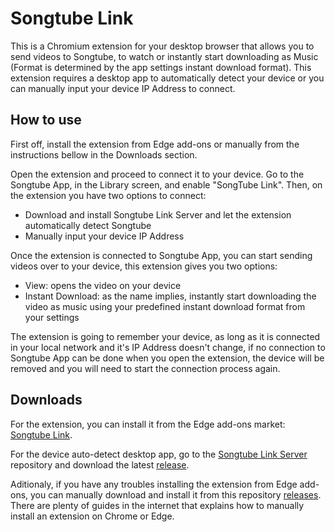 ﻿# Songtube Link
 
This is a Chromium extension for your desktop browser that allows you to send videos to Songtube, to watch or instantly start downloading as Music (Format is determined by the app settings instant download format). This extension requires a desktop app to automatically detect your device or you can manually input your device IP Address to connect.

## How to use

First off, install the extension from Edge add-ons or manually from the instructions bellow in the Downloads section.

Open the extension and proceed to connect it to your device. Go to the Songtube App, in the Library screen, and enable "SongTube Link". Then, on the extension you have two options to connect:

* Download and install Songtube Link Server and let the extension automatically detect Songtube
* Manually input your device IP Address

Once the extension is connected to Songtube App, you can start sending videos over to your device, this extension gives you two options:

* View: opens the video on your device
* Instant Download: as the name implies, instantly start downloading the video as music using your predefined instant download format from your settings

The extension is going to remember your device, as long as it is connected in your local network and it's IP Address doesn't change, if no connection to Songtube App can be done when you open the extension, the device will be removed and you will need to start the connection process again.

## Downloads

For the extension, you can install it from the Edge add-ons market: [Songtube Link](https://microsoftedge.microsoft.com/addons/detail/songtube-link/nohhjjlknfbhgjmiibekccheepojaaem).

For the device auto-detect desktop app, go to the [Songtube Link Server](https://github.com/SongTube/songtube_link_server) repository and download the latest [release](https://github.com/SongTube/songtube_link_server/releases).

Aditionaly, if you have any troubles installing the extension from Edge add-ons, you can manually download and install it from this repository [releases](https://github.com/SongTube/songtube_link_extension/releases). There are plenty of guides in the internet that explains how to manually install an extension on Chrome or Edge.
